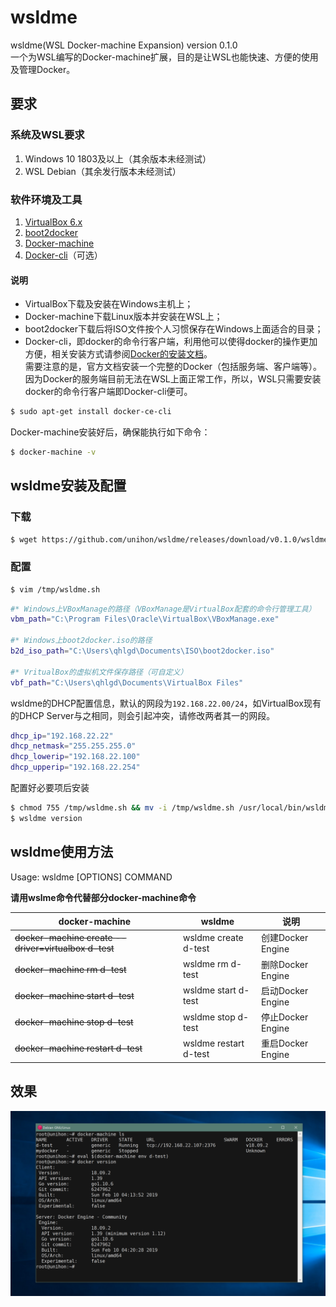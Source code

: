 # wsldme

wsldme(WSL Docker-machine Expansion) version 0.1.0  
一个为WSL编写的Docker-machine扩展，目的是让WSL也能快速、方便的使用及管理Docker。

## 要求

### 系统及WSL要求

1. Windows 10 1803及以上（其余版本未经测试）
2. WSL Debian（其余发行版本未经测试）

### 软件环境及工具

1. [VirtualBox 6.x](https://www.virtualbox.org/wiki/Downloads)
2. [boot2docker](https://github.com/boot2docker/boot2docker/releases)
3. [Docker-machine](https://github.com/docker/machine/releases)
4. [Docker-cli](https://github.com/docker/cli)（可选）

#### 说明

- VirtualBox下载及安装在Windows主机上；  
- Docker-machine下载Linux版本并安装在WSL上；  
- boot2docker下载后将ISO文件按个人习惯保存在Windows上面适合的目录；
- Docker-cli，即docker的命令行客户端，利用他可以使得docker的操作更加方便，相关安装方式请参阅[Docker的安装文档](https://docs.docker.com/install/)。  
需要注意的是，官方文档安装一个完整的Docker（包括服务端、客户端等）。因为Docker的服务端目前无法在WSL上面正常工作，所以，WSL只需要安装docker的命令行客户端即Docker-cli便可。

``` bash
$ sudo apt-get install docker-ce-cli
```

Docker-machine安装好后，确保能执行如下命令：

``` bash
$ docker-machine -v
```

## wsldme安装及配置

### 下载

``` bash
$ wget https://github.com/unihon/wsldme/releases/download/v0.1.0/wsldme.sh -O /tmp/wsldme.sh
```

### 配置

``` bash
$ vim /tmp/wsldme.sh
```

``` bash
#* Windows上VBoxManage的路径（VBoxManage是VirtualBox配套的命令行管理工具）
vbm_path="C:\Program Files\Oracle\VirtualBox\VBoxManage.exe"

#* Windows上boot2docker.iso的路径
b2d_iso_path="C:\Users\qhlgd\Documents\ISO\boot2docker.iso"

#* VritualBox的虚拟机文件保存路径（可自定义）
vbf_path="C:\Users\qhlgd\Documents\VirtualBox Files"
```

wsldme的DHCP配置信息，默认的网段为`192.168.22.00/24`，如VirtualBox现有的DHCP Server与之相同，则会引起冲突，请修改两者其一的网段。

``` bash
dhcp_ip="192.168.22.22"
dhcp_netmask="255.255.255.0"
dhcp_lowerip="192.168.22.100"
dhcp_upperip="192.168.22.254"
```

配置好必要项后安装

``` bash
$ chmod 755 /tmp/wsldme.sh && mv -i /tmp/wsldme.sh /usr/local/bin/wsldme
$ wsldme version
```

## wsldme使用方法

Usage: wsldme [OPTIONS] COMMAND

**请用wslme命令代替部分docker-machine命令**

| docker-machine | wsldme | 说明 |
| - | - | - |
| ~~docker-machine create --driver=virtualbox d-test~~ | wsldme create  d-test | 创建Docker Engine |
| ~~docker-machine rm d-test~~ | wsldme rm d-test | 删除Docker Engine |
| ~~docker-machine start d-test~~ | wsldme start d-test | 启动Docker Engine |
| ~~docker-machine stop d-test~~ | wsldme stop d-test | 停止Docker Engine |
| ~~docker-machine restart d-test~~ | wsldme restart d-test | 重启Docker Engine |

## 效果

![show](https://raw.githubusercontent.com/unihon/wsldme/master/public/show.png)
